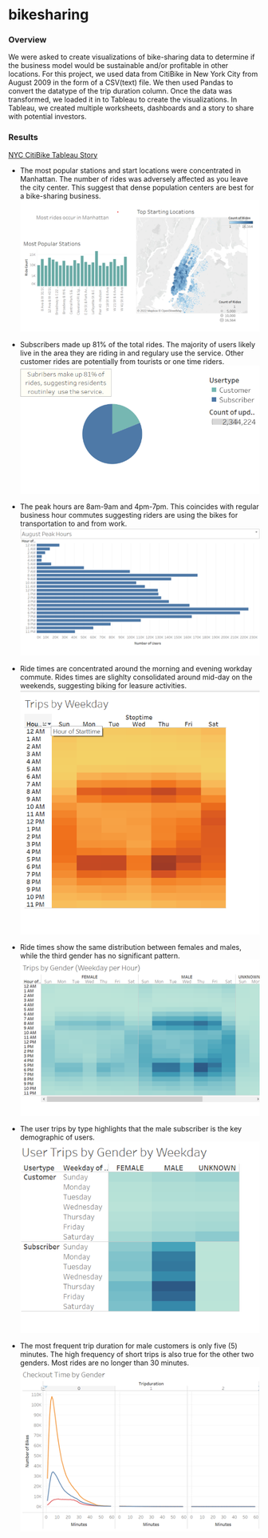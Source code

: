 # bikesharing

### Overview
We were asked to create visualizations of bike-sharing data to determine if the business model would be sustainable and/or profitable in other locations. For this project, we used data from CitiBike in New York City from August 2009 in the form of a CSV(text) file. We then used Pandas to convert the datatype of the trip duration column.  Once the data was transformed, we loaded it in to Tableau to create the visualizations.  In Tableau, we created multiple worksheets, dashboards and a story to share with potential investors.  
### Results
[NYC CitiBike Tableau Story](https://public.tableau.com/app/profile/lindsey.asterman/viz/NYCCitiBikeStory_16549080246990/NYCCitiBikeStory?publish=yes)

- The most popular stations and start locations were concentrated in Manhattan.  The number of rides was adversely affected as you leave the city center.  This suggest that dense population centers are best for a bike-sharing business. 
![Popular Locations](https://github.com/lindseyasterman/bikesharing/blob/main/images/popular_locations.png)

- Subscribers made up 81% of the total rides. The majority of users likely live in the area they are riding in and regulary use the service. Other customer rides are potentially from tourists or one time riders.
![User Type](https://github.com/lindseyasterman/bikesharing/blob/main/images/usertypes.png)

- The peak hours are 8am-9am and 4pm-7pm. This coincides with regular business hour commutes suggesting riders are using the bikes for transportation to and from work.
![August Peak Hours](https://github.com/lindseyasterman/bikesharing/blob/main/images/August_peak_hours.png)

- Ride times are concentrated around the morning and evening workday commute.  Rides times are slighlty consolidated around mid-day on the weekends, suggesting biking for leasure activities.
![Trips by Weekday](https://github.com/lindseyasterman/bikesharing/blob/main/images/Trips_by_weekday.png)

- Ride times show the same distribution between females and males, while the third gender has no significant pattern.
![Trips by Gender and Day](https://github.com/lindseyasterman/bikesharing/blob/main/images/Trips_by_gender_weakday.png)

- The user trips by type highlights that the male subscriber is the key demographic of users. 
![Trips by Gender Day and Type](https://github.com/lindseyasterman/bikesharing/blob/main/images/Trips_by_gender_weakday_usertype.png)

- The most frequent trip duration for male customers is only five (5) minutes. The high frequency of short trips is also true for the other two genders. Most rides are no longer than 30 minutes.
![Checkout Time](https://github.com/lindseyasterman/bikesharing/blob/main/images/Checkout_time.png)


